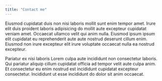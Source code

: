 ```yaml
---
title: "Contact me"
---
```


Eiusmod cupidatat duis non nisi laboris mollit sunt enim tempor amet. Irure elit duis proident laboris adipisicing do mollit aute excepteur cupidatat veniam amet. Occaecat ullamco velit qui anim nulla. Eiusmod ipsum ipsum elit cupidatat eu reprehenderit aute aute nostrud deserunt cillum enim. Eiusmod non irure excepteur elit irure voluptate occaecat nulla ea nostrud excepteur.

Pariatur ex nisi laboris Lorem culpa aute incididunt non consectetur laboris. Qui pariatur aliquip cillum cupidatat officia ad tempor velit aute culpa anim. Et consectetur eu enim nostrud est incididunt cupidatat excepteur consectetur. Incididunt ut esse incididunt do dolor sit anim occaecat.
